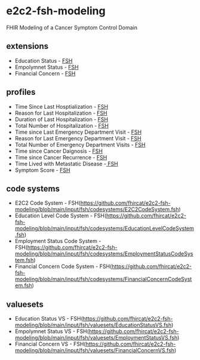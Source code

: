 # e2c2-fsh-modeling
FHIR Modeling of a Cancer Symptom Control Domain

## extensions
* Education Status - [FSH](https://github.com/fhircat/e2c2-fsh-modeling/blob/main/input/fsh/extensions/EducationStatus.fsh)
* Empolymnet Status - [FSH](https://github.com/fhircat/e2c2-fsh-modeling/blob/main/input/fsh/extensions/EmploymentStatus.fsh)
* Financial Concern - [FSH](https://github.com/fhircat/e2c2-fsh-modeling/blob/main/input/fsh/extensions/FinancialConcern.fsh)

## profiles
* Time Since Last Hosptialization - [FSH](https://github.com/fhircat/e2c2-fsh-modeling/blob/main/input/fsh/profiles/E2C2TimeSinceLastHospitalization.fsh)
* Reason for Last Hospitalization - [FSH](https://github.com/fhircat/e2c2-fsh-modeling/blob/main/input/fsh/profiles/E2C2ReasonForLastHospitalization.fsh)
* Duration of Last Hospitalization - [FSH](https://github.com/fhircat/e2c2-fsh-modeling/blob/main/input/fsh/profiles/E2C2DurationOfLastHospitalization.fsh)
* Total Number of Hospitalization - [FSH](https://github.com/fhircat/e2c2-fsh-modeling/blob/main/input/fsh/profiles/E2C2TotalNumberOfHospitalization.fsh)
* Time since Last Emergency Department Visit - [FSH](https://github.com/fhircat/e2c2-fsh-modeling/blob/main/input/fsh/profiles/E2C2TimeSinceLastEmergencyDepartmentVisit.fsh)
* Reason for Last Emergency Department Visit - [FSH](https://github.com/fhircat/e2c2-fsh-modeling/blob/main/input/fsh/profiles/E2C2ReasonForLastEmergencyDepartmentVisit.fsh)
* Total Number of Emergency Department Visits - [FSH](https://github.com/fhircat/e2c2-fsh-modeling/blob/main/input/fsh/profiles/E2C2TotalNumberOfEmergencyDepartmentVisits.fshhttps://github.com/fhircat/e2c2-fsh-modeling/blob/main/input/fsh/profiles/E2C2TotalNumberOfHospitalization.fsh)
* Time since Cancer Daignosis - [FSH](https://github.com/fhircat/e2c2-fsh-modeling/blob/main/input/fsh/profiles/E2C2TimeSinceCancerDiagnosis.fsh)
* Time since Cancer Recurrence - [FSH](https://github.com/fhircat/e2c2-fsh-modeling/blob/main/input/fsh/profiles/E2C2TimeSinceCancerRecurrence.fsh)
* Time Lived with Metastatic Disease -[ FSH](https://github.com/fhircat/e2c2-fsh-modeling/blob/main/input/fsh/profiles/E2C2TimeLivedWithMetastaticDisease.fsh)
* Symptom Score - [FSH](https://github.com/fhircat/e2c2-fsh-modeling/blob/main/input/fsh/profiles/E2C2SymptomScore.fsh)

## code systems
* E2C2 Code System - FSH(https://github.com/fhircat/e2c2-fsh-modeling/blob/main/input/fsh/codesystems/E2C2CodeSystem.fsh)
* Education Level Code System  - FSH(https://github.com/fhircat/e2c2-fsh-modeling/blob/main/input/fsh/codesystems/EducationLevelCodeSystem.fsh)
* Employment Status Code System - FSH(https://github.com/fhircat/e2c2-fsh-modeling/blob/main/input/fsh/codesystems/EmploymentStatusCodeSystem.fsh)
* Financial Concern Code System - FSH(https://github.com/fhircat/e2c2-fsh-modeling/blob/main/input/fsh/codesystems/FinancialConcernCodeSystem.fsh)

## valuesets
* Education Status VS - FSH(https://github.com/fhircat/e2c2-fsh-modeling/blob/main/input/fsh/valuesets/EducationStatusVS.fsh)
* Empolymnet Status VS - FSH(https://github.com/fhircat/e2c2-fsh-modeling/blob/main/input/fsh/valuesets/EmploymentStatusVS.fsh)
* Financial Concern VS - FSH(https://github.com/fhircat/e2c2-fsh-modeling/blob/main/input/fsh/valuesets/FinancialConcernVS.fsh)
